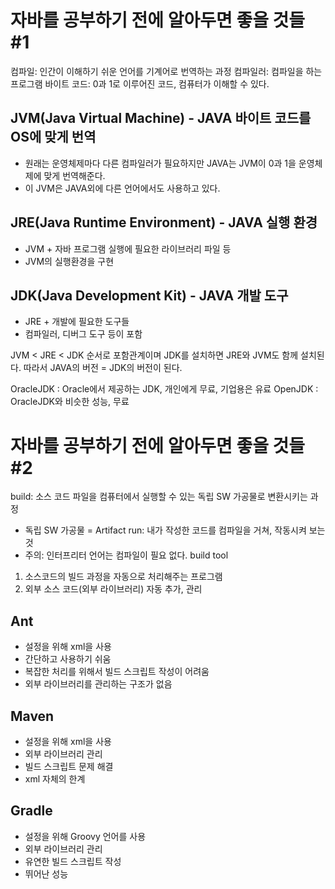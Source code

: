 # 자바를 공부하기 전에 알아두면 좋을 것들 #1 

컴파일: 인간이 이해하기 쉬운 언어를 기계어로 번역하는 과정
컴파일러: 컴파일을 하는 프로그램
바이트 코드: 0과 1로 이루어진 코드, 컴퓨터가 이해할 수 있다. 

## JVM(Java Virtual Machine) - JAVA 바이트 코드를 OS에 맞게 번역
- 원래는 운영체제마다 다른 컴파일러가 필요하지만 JAVA는 JVM이 0과 1을 운영체제에 맞게 번역해준다. 
- 이 JVM은 JAVA외에 다른 언어에서도 사용하고 있다.

## JRE(Java Runtime Environment) - JAVA 실행 환경 
- JVM + 자바 프로그램 실행에 필요한 라이브러리 파일 등 
- JVM의 실행환경을 구현

## JDK(Java Development Kit) - JAVA 개발 도구
- JRE + 개발에 필요한 도구들
- 컴파일러, 디버그 도구 등이 포함 

JVM < JRE < JDK 순서로 포함관계이며 JDK를 설치하면 JRE와 JVM도 함께 설치된다. 
따라서 JAVA의 버전 = JDK의 버전이 된다. 

OracleJDK : Oracle에서 제공하는 JDK, 개인에게 무료, 기업용은 유료
OpenJDK : OracleJDK와 비슷한 성능, 무료

# 자바를 공부하기 전에 알아두면 좋을 것들 #2

build: 소스 코드 파일을 컴퓨터에서 실행할 수 있는 독립 SW 가공물로 변환시키는 과정
* 독립 SW 가공물 = Artifact
run: 내가 작성한 코드를 컴파일을 거쳐, 작동시켜 보는 것 
* 주의: 인터프리터 언어는 컴파일이 필요 없다. 
build tool
1. 소스코드의 빌드 과정을 자동으로 처리해주는 프로그램
2. 외부 소스 코드(외부 라이브러리) 자동 추가, 관리 

## Ant
- 설정을 위해 xml을 사용
- 간단하고 사용하기 쉬움
- 복잡한 처리를 위해서 빌드 스크립트 작성이 어려움
- 외부 라이브러리를 관리하는 구조가 없음 

## Maven
- 설정을 위해 xml을 사용
- 외부 라이브러리 관리
- 빌드 스크립트 문제 해결
- xml 자체의 한계

## Gradle
- 설정을 위해 Groovy 언어를 사용
- 외부 라이브러리 관리
- 유연한 빌드 스크립트 작성
- 뛰어난 성능